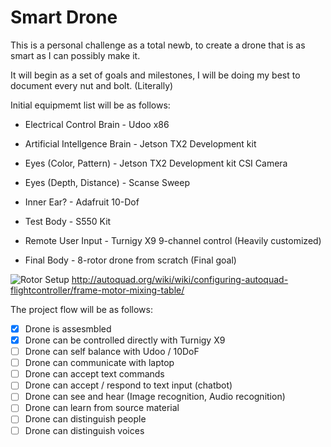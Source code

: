 # Smart Drone

This is a personal challenge as a total newb, to create a drone that is as smart as I can possibly make it.

It will begin as a set of goals and milestones, I will be doing my best to document every nut and bolt. (Literally)


Initial equipmemt list will be as follows:

* Electrical Control Brain - Udoo x86 

* Artificial Intellgence Brain - Jetson TX2 Development kit

* Eyes (Color, Pattern) - Jetson TX2 Development kit CSI Camera

* Eyes (Depth, Distance) - Scanse Sweep

* Inner Ear? - Adafruit 10-Dof

* Test Body - S550 Kit

* Remote User Input - Turnigy X9 9-channel control (Heavily customized)

* Final Body - 8-rotor drone from scratch  (Final goal)

![Rotor Setup](https://user-images.githubusercontent.com/12061655/31257565-19bca576-a9ee-11e7-8e64-d0e4d13e2339.png)
http://autoquad.org/wiki/wiki/configuring-autoquad-flightcontroller/frame-motor-mixing-table/

The project flow will be as follows:

- [x] Drone is assesmbled
- [x] Drone can be controlled directly with Turnigy X9
- [ ] Drone can self balance with Udoo / 10DoF
- [ ] Drone can communicate with laptop
- [ ] Drone can accept text commands
- [ ] Drone can accept / respond to text input (chatbot)
- [ ] Drone can see and hear (Image recognition, Audio recognition)
- [ ] Drone can learn from source material
- [ ] Drone can distinguish people
- [ ] Drone can distinguish voices
